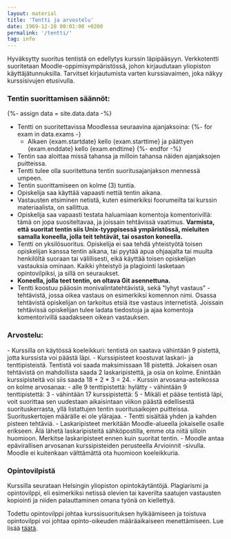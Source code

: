 ```yaml
---
layout: material
title: 'Tentti ja arvostelu'
date: 1969-12-28 00:01:00 +0200
permalink: '/tentti/'
tag: info
---
```


Hyväksytty suoritus tentistä on edellytys kurssin läpipääsyyn. Verkkotentti suoritetaan Moodle-oppimisympäristössä, johon kirjaudutaan yliopiston käyttäjätunnuksilla. Tarvitset kirjautumista varten kurssiavaimen, joka näkyy kurssisivujen etusivulla.

<h3>Tentin suorittamisen säännöt:</h3>

{%- assign data = site.data.data -%}
- Tentti on suoritettavissa Moodlessa seuraavina ajanjaksoina:
{%- for exam in data.exams -}
  - Alkaen {exam.startdate} kello {exam.starttime} ja päättyen {exam.enddate} kello {exam.endtime}
{%- endfor -%}
- Tentin saa aloittaa missä tahansa ja milloin tahansa näiden ajanjaksojen puitteissa.
- Tentti tulee olla suoritettuna tentin suoritusajanjakson mennessä umpeen.
- Tentin suorittamiseen on kolme (3) tuntia.
- Opiskelija saa käyttää vapaasti nettiä tentin aikana.
- Vastausten etsiminen netistä, kuten esimerkiksi foorumeilta tai kurssin materiaalista, on sallittua.
- Opiskelija saa vapaasti testata haluamiaan komentoja komentorivillä: tämä on jopa suositeltavaa, ja joissain tehtävissä vaatimus. <strong>Varmista, että suoritat tentin siis Unix-tyyppisessä ympäristössä, mieluiten samalla koneella, jolla teit tehtävät, tai osaston koneella.</strong>
- Tentti on yksilösuoritus. Opiskelija ei saa tehdä yhteistyötä toisen opiskelijan kanssa tentin aikana, tai pyytää apua ohjaajalta tai muulta henkilöltä suoraan tai välillisesti, eikä käyttää toisen opiskelijan vastauksia ominaan. Kaikki yhteistyö ja plagiointi lasketaan opintovilpiksi, ja sillä on seuraukset.
- <strong>Koneella, jolla teet tentin, on oltava Git asennettuna.</strong>
- Tentti koostuu pääosin monivalintatehtävistä, sekä "lyhyt vastaus" -tehtävistä, jossa oikea vastaus on esimerkiksi komennon nimi. Osassa tehtävistä opiskelijan on tarkoitus etsiä itse vastaus internetistä. Joissain tehtävissä opiskelijan tulee ladata tiedostoja ja ajaa komentoja komentorivillä saadakseen oikean vastauksen.

<h3>Arvostelu:</h3>
- Kurssilla on käytössä koeleikkuri: tentistä on saatava vähintään 9 pistettä, jotta kurssista voi päästä läpi.
- Kurssipisteet koostuvat laskari- ja tenttipisteistä. Tentistä voi saada maksimissaan 18 pistettä. Jokaisen osan tehtävistä on mahdollista saada 2 laskaripistettä, ja osia on kolme. Enintään kurssipisteitä voi siis saada 18 + 2 * 3 = 24.
- Kurssin arvosana-asteikossa on kolme arvosanaa:
  - alle 9 tenttipistettä: hylätty
  - vähintään 9 tenttipistettä: 3
  - vähintään 17 kurssipistettä: 5
- Mikäli et pääse tentistä läpi, voit suorittaa sen uudestaan aikaisintaan viikon päästä edellisestä suorituskerrasta, yllä listattujen tentin suoritusaikojen puitteissa. Suorituskertojen määrälle ei ole ylärajaa.
- Tentti sisältää yhden ja kahden pisteen tehtäviä.
- Laskaripisteet merkitään Moodle-alueella jokaiselle osalle erikseen. Älä lähetä laskaripisteitä sähköpostilla, emme ota niitä silloin huomioon. Merkitse laskaripisteet ennen kuin suoritat tentin.
- Moodle antaa epävirallisen arvosanan kurssipisteiden perusteella Arvioinnit -sivulla. Moodle ei kuitenkaan välttämättä ota huomioon koeleikkuria.

<h3> Opintovilpistä</h3>
Kurssilla seurataan Helsingin yliopiston opintokäytäntöjä. Plagiarismi ja opintovilppi, eli esimerkiksi netissä olevien tai kaverilta saatujen vastausten kopiointi ja niiden palauttaminen omana työnä on kiellettyä.

Todettu opintovilppi johtaa kurssisuorituksen hylkäämiseen ja toistuva opintovilppi voi johtaa opinto-oikeuden määräaikaiseen menettämiseen. Lue lisää [täätä](http://blogs.helsinki.fi/alakopsaa/opiskelijalle/).
